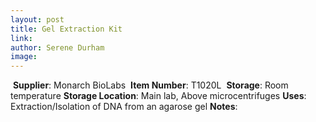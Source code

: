 ```yaml
---
layout: post 
title: Gel Extraction Kit
link: 
author: Serene Durham
image: 
---
```

​
**Supplier**: Monarch BioLabs
​
**Item Number**: T1020L
​
**Storage**: Room temperature
​
**Storage Location**: Main lab, Above microcentrifuges
​
**Uses**: Extraction/Isolation of DNA from an agarose gel
​
**Notes**: 